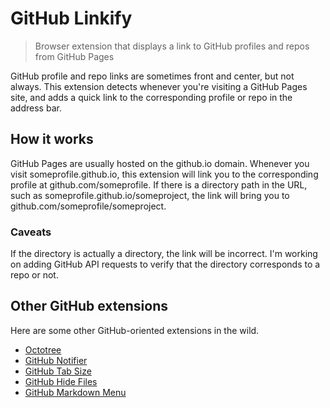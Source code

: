 # GitHub Linkify

> Browser extension that displays a link to GitHub profiles and repos from GitHub Pages

GitHub profile and repo links are sometimes front and center, but not always. This extension detects whenever you're visiting a GitHub Pages site, and adds a quick link to the corresponding profile or repo in the address bar.


## How it works

GitHub Pages are usually hosted on the github.io domain. Whenever you visit someprofile.github.io, this extension will link you to the corresponding profile at github.com/someprofile. If there is a directory path in the URL, such as someprofile.github.io/someproject, the link will bring you to github.com/someprofile/someproject.

### Caveats

If the directory is actually a directory, the link will be incorrect. I'm working on adding GitHub API requests to verify that the directory corresponds to a repo or not.

## Other GitHub extensions

Here are some other GitHub-oriented extensions in the wild.

* [Octotree](https://github.com/buunguyen/octotree)
* [GitHub Notifier](https://github.com/sindresorhus/github-notifier-chrome)
* [GitHub Tab Size](https://github.com/sindresorhus/github-tab-size)
* [GitHub Hide Files](https://github.com/sindresorhus/github-hide-files)
* [GitHub Markdown Menu](https://github.com/willklein/github-markdown-menu)
